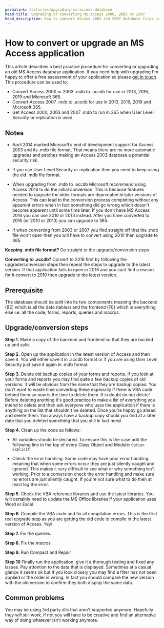 ```yaml
---
permalink: /articles/upgrading-ms-access-database
head-title: Upgrading or converting MS Access 2000, 2003 or 2007
head_description: How to convert Access 2003 and 2007 database files in .mdb format to the .accdb format or just get the .mdb file format to run in the latest version of Access.
---
```



# How to convert or upgrade an MS Access application

This article describes a  best practice procedure for converting or upgrading an old MS Access database application. If you need help with upgrading I'm happy to offer a free assessment of your application so please [get in touch](/ms-access-upgrade). This procedure can be used to:

- Convert Access 2000 or 2003 .mdb to .accdb for use in 2013, 2016, 2019 and Microsoft 365.
- Convert Access 2007 .mdb to .accdb for use in 2013, 2016, 2019 and Microsoft 365.
- Get Access 2000, 2003 and 2007 .mdb to run in 365 when User Level Security or replication is used

## Notes

- April 2014 marked Microsoft’s end of development support for Access 2003 and its .mdb file format. That means there are no more automatic upgrades and patches making an Access 2003 database a potential security risk.

- If you use User Level Security or replication then you need to keep using the old .mdb file format.

- When upgrading from .mdb to .accdb Microsoft recommend using Access 2016 to do the initial conversion. This is because features needed to upgrade the older formats are deprecated in later versions of Access. This can lead to the conversion process completing without any apparent errors when in fact something did go wrong which doesn't become apparent until some time later. If you don't have MS Access 2016 you can use 2010 or 2013 instead.
After you have converted to 2016 (or 2010 or 2013) you can upgrade to 365.

- If when converting from 2003 or 2007 you find straight off that the .mdb file won't open then you will have to convert using 2010 then upgrade to 365.

**Keeping .mdb file format?** Go straight to the upgrade/conversion steps

**Converting to .accdb?** Convert to 2016 first by following the upgrade/conversion steps then repeat the steps to upgrade to the latest version. If that application fails to open in 2016 and you cant find a reason for it convert to 2010 then upgrade to the latest version.

## Prerequisite

The database should be split into its two components meaning the backend (BE) which is all the data (tables) and the frontend (FE) which is everything else i.e. all the code, forms, reports, queries and macros.

## Upgrade/conversion steps

**Step 1.** Make a copy of the backend and frontend so that they are backed up and safe.

**Step 2.** Open up the application in the latest version of Access and then save it. You will either save it in .accdb format or if you are using User Level Security just save it again in .mdb format.

**Step 3.** Delete old backup copies of your forms and reports. If you look at your forms and reports you may find quite a few backup copies of old versions. It will be obvious from the name that they are backup copies.  You don't want to waste time converting these especially if there is VBA code behind them so now is the time to delete them. If in doubt do not delete! Before deleting anything it's good practice to make a list of everything you intend to delete and then ask everyone who uses the application if there is anything on the list that shouldn't be deleted. Once you're happy go ahead and delete them. You always have a backup copy should you find at a later date that you deleted something that you still in fact need.

**Step 4.** Clean up the code as follows:

- All variables should be declared. To ensure this is the case add the following line to the top of every Class Object and Module: `Option Explicit`

- Check the error handling. Some code may have poor error handling meaning that when some errors occur they are just silently caught and ignored. This makes it very difficult to see what or why something isn't working. Prior to a conversion check the error handling and make sure no errors are just silently caught. If you're not sure what to do then at least log the error.

**Step 5.** Check the VBA reference libraries and use the latest libraries. You will certainly need to update the MS Office libraries if your application uses Word or Excel.

**Step 6.** Compile the VBA code and fix all compilation errors. This is the first real upgrade step as you are getting the old code to compile in the latest version of Access. Yey!

**Step 7.** Fix the queries.

**Step 8.** Fix the macros

**Step 9.** Run Compact and Repair

**Step 10** Finally run the application, give it a thorough testing and fixed any issues. Pay attention to the data that is displayed. Sometimes at a casual glance it seems ok but if you look closely you may find a filter has not been applied or the order is wrong. In fact you should compare the new version with the old version to confirm they both display the same data.

## Common problems

You may be using 3rd party dlls that aren't supported anymore. Hopefully they will still work. If not you will have to be creative and find an alternative way of doing whatever isn't working anymore.
